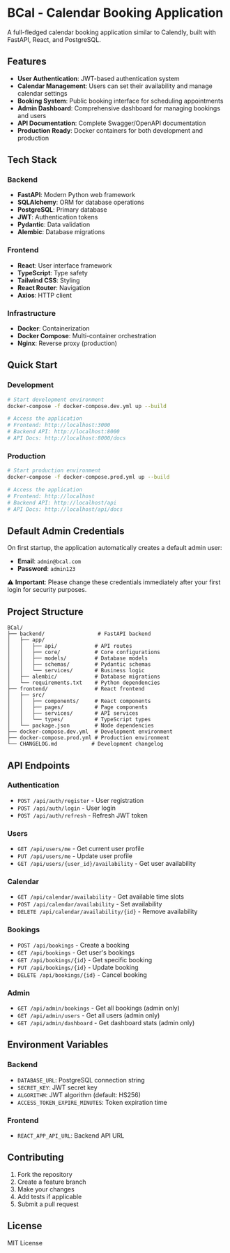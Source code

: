# BCal - Calendar Booking Application

A full-fledged calendar booking application similar to Calendly, built with FastAPI, React, and PostgreSQL.

## Features

- **User Authentication**: JWT-based authentication system
- **Calendar Management**: Users can set their availability and manage calendar settings
- **Booking System**: Public booking interface for scheduling appointments
- **Admin Dashboard**: Comprehensive dashboard for managing bookings and users
- **API Documentation**: Complete Swagger/OpenAPI documentation
- **Production Ready**: Docker containers for both development and production

## Tech Stack

### Backend
- **FastAPI**: Modern Python web framework
- **SQLAlchemy**: ORM for database operations
- **PostgreSQL**: Primary database
- **JWT**: Authentication tokens
- **Pydantic**: Data validation
- **Alembic**: Database migrations

### Frontend
- **React**: User interface framework
- **TypeScript**: Type safety
- **Tailwind CSS**: Styling
- **React Router**: Navigation
- **Axios**: HTTP client

### Infrastructure
- **Docker**: Containerization
- **Docker Compose**: Multi-container orchestration
- **Nginx**: Reverse proxy (production)

## Quick Start

### Development
```bash
# Start development environment
docker-compose -f docker-compose.dev.yml up --build

# Access the application
# Frontend: http://localhost:3000
# Backend API: http://localhost:8000
# API Docs: http://localhost:8000/docs
```

### Production
```bash
# Start production environment
docker-compose -f docker-compose.prod.yml up --build

# Access the application
# Frontend: http://localhost
# Backend API: http://localhost/api
# API Docs: http://localhost/api/docs
```

## Default Admin Credentials

On first startup, the application automatically creates a default admin user:

- **Email**: `admin@bcal.com`
- **Password**: `admin123`

⚠️ **Important**: Please change these credentials immediately after your first login for security purposes.

## Project Structure

```
BCal/
├── backend/                 # FastAPI backend
│   ├── app/
│   │   ├── api/            # API routes
│   │   ├── core/           # Core configurations
│   │   ├── models/         # Database models
│   │   ├── schemas/        # Pydantic schemas
│   │   └── services/       # Business logic
│   ├── alembic/            # Database migrations
│   └── requirements.txt    # Python dependencies
├── frontend/               # React frontend
│   ├── src/
│   │   ├── components/     # React components
│   │   ├── pages/          # Page components
│   │   ├── services/       # API services
│   │   └── types/          # TypeScript types
│   └── package.json        # Node dependencies
├── docker-compose.dev.yml  # Development environment
├── docker-compose.prod.yml # Production environment
└── CHANGELOG.md           # Development changelog
```

## API Endpoints

### Authentication
- `POST /api/auth/register` - User registration
- `POST /api/auth/login` - User login
- `POST /api/auth/refresh` - Refresh JWT token

### Users
- `GET /api/users/me` - Get current user profile
- `PUT /api/users/me` - Update user profile
- `GET /api/users/{user_id}/availability` - Get user availability

### Calendar
- `GET /api/calendar/availability` - Get available time slots
- `POST /api/calendar/availability` - Set availability
- `DELETE /api/calendar/availability/{id}` - Remove availability

### Bookings
- `POST /api/bookings` - Create a booking
- `GET /api/bookings` - Get user's bookings
- `GET /api/bookings/{id}` - Get specific booking
- `PUT /api/bookings/{id}` - Update booking
- `DELETE /api/bookings/{id}` - Cancel booking

### Admin
- `GET /api/admin/bookings` - Get all bookings (admin only)
- `GET /api/admin/users` - Get all users (admin only)
- `GET /api/admin/dashboard` - Get dashboard stats (admin only)

## Environment Variables

### Backend
- `DATABASE_URL`: PostgreSQL connection string
- `SECRET_KEY`: JWT secret key
- `ALGORITHM`: JWT algorithm (default: HS256)
- `ACCESS_TOKEN_EXPIRE_MINUTES`: Token expiration time

### Frontend
- `REACT_APP_API_URL`: Backend API URL

## Contributing

1. Fork the repository
2. Create a feature branch
3. Make your changes
4. Add tests if applicable
5. Submit a pull request

## License

MIT License
